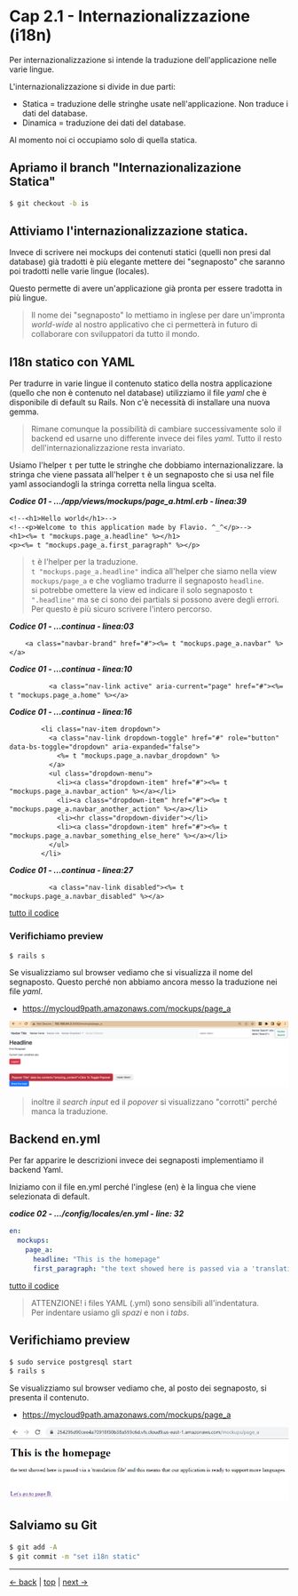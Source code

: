 # <a name="top"></a> Cap 2.1 - Internazionalizzazione (i18n)


Per internazionalizzazione si intende la traduzione dell'applicazione nelle varie lingue.

L'internazionalizzazione si divide in due parti:

- Statica = traduzione delle stringhe usate nell'applicazione. Non traduce i dati del database.
- Dinamica = traduzione dei dati del database.

Al momento noi ci occupiamo solo di quella statica.



## Apriamo il branch "Internazionalizazione Statica"

```bash
$ git checkout -b is
```



## Attiviamo l'internazionalizzazione statica.

Invece di scrivere nei mockups dei contenuti statici (quelli non presi dal database) già tradotti è più elegante mettere dei "segnaposto" che saranno poi tradotti nelle varie lingue (locales).

Questo permette di avere un'applicazione già pronta per essere tradotta in più lingue.

> Il nome dei "segnaposto" lo mettiamo in inglese per dare un'impronta *world-wide* al nostro applicativo che ci permetterà in futuro di collaborare con sviluppatori da tutto il mondo.



## I18n statico con YAML

Per tradurre in varie lingue il contenuto statico della nostra applicazione (quello che non è contenuto nel database) utilizziamo il file *yaml* che è disponibile di default su Rails. Non c'è necessità di installare una nuova gemma. 

> Rimane comunque la possibilità di cambiare successivamente solo il backend ed usarne uno differente invece dei files *yaml*. Tutto il resto dell'internazionalizzazione resta invariato.

Usiamo l'helper `t` per tutte le stringhe che dobbiamo internazionalizzare.
la stringa che viene passata all'helper `t` è un segnaposto che si usa nel file yaml associandogli la stringa corretta nella lingua scelta.

***Codice 01 - .../app/views/mockups/page_a.html.erb - linea:39***

```html+erb
<!--<h1>Hello world</h1>-->
<!--<p>Welcome to this application made by Flavio. ^_^</p>-->
<h1><%= t "mockups.page_a.headline" %></h1>
<p><%= t "mockups.page_a.first_paragraph" %></p>
```

> `t` è l'helper per la traduzione.</br>
> `t "mockups.page_a.headline"` indica all'helper che siamo nella view `mockups/page_a` e che vogliamo tradurre il segnaposto `headline`.</br>
> si potrebbe omettere la view ed indicare il solo segnaposto `t ".headline"` ma se ci sono dei partials si possono avere degli errori. Per questo è più sicuro scrivere l'intero percorso.

***Codice 01 - ...continua - linea:03***

```html+erb
    <a class="navbar-brand" href="#"><%= t "mockups.page_a.navbar" %></a>
```

***Codice 01 - ...continua - linea:10***

```html+erb
          <a class="nav-link active" aria-current="page" href="#"><%= t "mockups.page_a.home" %></a>
```

***Codice 01 - ...continua - linea:16***

```html+erb
        <li class="nav-item dropdown">
          <a class="nav-link dropdown-toggle" href="#" role="button" data-bs-toggle="dropdown" aria-expanded="false">
            <%= t "mockups.page_a.navbar_dropdown" %>
          </a>
          <ul class="dropdown-menu">
            <li><a class="dropdown-item" href="#"><%= t "mockups.page_a.navbar_action" %></a></li>
            <li><a class="dropdown-item" href="#"><%= t "mockups.page_a.navbar_another_action" %></a></li>
            <li><hr class="dropdown-divider"></li>
            <li><a class="dropdown-item" href="#"><%= t "mockups.page_a.navbar_something_else_here" %></a></li>
          </ul>
        </li>
```

***Codice 01 - ...continua - linea:27***

```html+erb
          <a class="nav-link disabled"><%= t "mockups.page_a.navbar_disabled" %></a>
```

[tutto il codice](https://github.com/flaviobordonidev/leanpubabrandnewcms/blob/master/ubuntudream/02-internationalization_i18n/01_01-views-mockups-page_a.html.erb)


### Verifichiamo preview

```bash
$ rails s
```

Se visualizziamo sul browser vediamo che si visualizza il nome del segnaposto. Questo perché non abbiamo ancora messo la traduzione nei file *yaml*.

- https://mycloud9path.amazonaws.com/mockups/page_a

![fig01](https://github.com/flaviobordonidev/leanpubabrandnewcms/blob/master/ubuntudream/02-internationalization_i18n/01_fig01-i18n_page_a_placeholds.png)

> inoltre il *search input* ed il *popover* si visualizzano "corrotti" perché manca la traduzione.



## Backend en.yml

Per far apparire le descrizioni invece dei segnaposti implementiamo il backend Yaml. 

Iniziamo con il file en.yml perché l'inglese (en) è la lingua che viene selezionata di default.

***codice 02 - .../config/locales/en.yml - line: 32***

```yaml
en:
  mockups:
    page_a:
      headline: "This is the homepage"
      first_paragraph: "the text showed here is passed via a 'translation file' and this means that our application is ready to support more languages."
```

[tutto il codice](https://github.com/flaviobordonidev/leanpubabrandnewcms/blob/master/01-base/06-mockups_i18n/01_02-config-locales-en.yml)

> ATTENZIONE! i files YAML (.yml) sono sensibili all'indentatura. <br/>
> Per indentare usiamo gli *spazi* e non i *tabs*.



## Verifichiamo preview

```bash
$ sudo service postgresql start
$ rails s
```

Se visualizziamo sul browser vediamo che, al posto dei segnaposto, si presenta il contenuto.

* https://mycloud9path.amazonaws.com/mockups/page_a

![fig02](https://github.com/flaviobordonidev/leanpubabrandnewcms/blob/master/01-base/06-mockups_i18n/01_fig02-i18n_page_a.png)




## Salviamo su Git

```bash
$ git add -A
$ git commit -m "set i18n static"
```



---

[<- back](https://github.com/flaviobordonidev/leanpubabrandnewcms/blob/master/01-base/05-github/04_00-github-multi-users-it.md)
 | [top](#top) |
[next ->](https://github.com/flaviobordonidev/leanpubabrandnewcms/blob/master/01-base/06-mockups_i18n/02_00-default_language-it.md)
